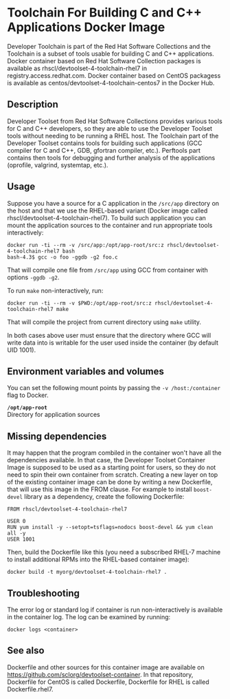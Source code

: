 Toolchain For Building C and C++ Applications Docker Image
==========================================================

Developer Toolchain is part of the Red Hat Software Collections and the Toolchain is a subset of tools usable for building C and C++ applications. Docker container based on Red Hat Software Collection packages is available as rhscl/devtoolset-4-toolchain-rhel7 in registry.access.redhat.com. Docker container based on CentOS packagess is available as centos/devtoolset-4-toolchain-centos7 in the Docker Hub.


Description
-----------
Developer Toolset from Red Hat Software Collections provides various tools for C and C++ developers, so they are able to use the Developer Toolset tools without needing to be running a RHEL host. The Toolchain part of the Developer Toolset contains tools for building such applications (GCC compiler for C and C++, GDB, gfortran compiler, etc.). Perftools part contains then tools for debugging and further analysis of the applications (oprofile, valgrind, systemtap, etc.).


Usage
-----------
Suppose you have a source for a C application in the `/src/app` directory on the host and that we use the RHEL-based variant (Docker image called rhscl/devtoolset-4-toolchain-rhel7). To build such application you can mount the application sources to the container and run appropriate tools interactively:

```
docker run -ti --rm -v /src/app:/opt/app-root/src:z rhscl/devtoolset-4-toolchain-rhel7 bash
bash-4.3$ gcc -o foo -ggdb -g2 foo.c
```

That will compile one file from `/src/app` using GCC from container with options `-ggdb -g2`.

To run `make` non-interactively, run:

```
docker run -ti --rm -v $PWD:/opt/app-root/src:z rhscl/devtoolset-4-toolchain-rhel7 make
```

That will compile the project from current directory using `make` utility.

In both cases above user must ensure that the directory where GCC will write data into is writable for the user used inside the container (by default UID 1001).


Environment variables and volumes
---------------------------------
You can set the following mount points by passing the `-v /host:/container` flag to Docker.

**`/opt/app-root`**  
       Directory for application sources



Missing dependencies
--------------------
It may happen that the program combiled in the container won't have all the dependencies available. In that case, the Developer Toolset Container Image is supposed to be used as a starting point for users, so they do not need to spin their own container from scratch. Creating a new layer on top of the existing container image can be done by writing a new Dockerfile, that will use this image in the FROM clause. For example to install `boost-devel` library as a dependency, create the following Dockerfile:

```
FROM rhscl/devtoolset-4-toolchain-rhel7

USER 0
RUN yum install -y --setopt=tsflags=nodocs boost-devel && yum clean all -y
USER 1001
```

Then, build the Dockerfile like this (you need a subscribed RHEL-7 machine to install additional RPMs into the RHEL-based container image):

```
docker build -t myorg/devtoolset-4-toolchain-rhel7 .
```


Troubleshooting
---------------
The error log or standard log if container is run non-interactively is available in the container log. The log can be examined by running:

    docker logs <container>


See also
--------
Dockerfile and other sources for this container image are available on
https://github.com/sclorg/devtoolset-container.
In that repository, Dockerfile for CentOS is called Dockerfile, Dockerfile
for RHEL is called Dockerfile.rhel7.

